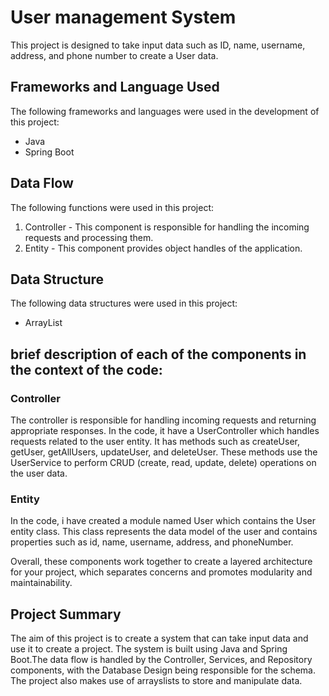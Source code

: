 # User management System

This project is designed to take input data such as ID, name, username, address, and phone number to create a User data.

## Frameworks and Language Used

The following frameworks and languages were used in the development of this project:

- Java
- Spring Boot

## Data Flow

The following functions were used in this project:

1. Controller - This component is responsible for handling the incoming requests and processing them.
2. Entity - This component provides object handles of the application.
 

## Data Structure

The following data structures were used in this project:

- ArrayList

## brief description of each of the components in the context of the code:

### Controller
The controller is responsible for handling incoming requests and returning appropriate responses. In the code, it have a UserController which handles requests related to the user entity. It has methods such as createUser, getUser, getAllUsers, updateUser, and deleteUser. These methods use the UserService to perform CRUD (create, read, update, delete) operations on the user data.


### Entity
In the code, i have created a module named User which contains the User entity class. This class represents the data model of the user and contains properties such as id, name, username, address, and phoneNumber.

Overall, these components work together to create a layered architecture for your project, which separates concerns and promotes modularity and maintainability.

## Project Summary

The aim of this project is to create a system that can take input data and use it to create a project. The system is built using Java and Spring Boot.The data flow is handled by the Controller, Services, and Repository components, with the Database Design being responsible for the schema. The project also makes use of arrayslists to store and manipulate data.

